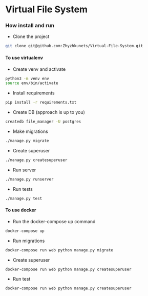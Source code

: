 # Virtual File System

### How install and run

- Clone the project
```bash
git clone git@github.com:Zhyzhkunets/Virtual-File-System.git
```

#### To use virtualenv

- Create venv and activate 
```bash
python3 -m venv env
source env/bin/activate 
```

- Install requirements
```bash
pip install -r requirements.txt
```

- Create DB (approach is up to you)
```bash
createdb file_manager -U postgres
```

- Make migrations
```bash
./manage.py migrate
```

- Create superuser
```bash
./manage.py createsuperuser 
```

- Run server 
```bash
./manage.py runserver
```

- Run tests 
```bash
./manage.py test 
```

#### To use docker

- Run the docker-compose up command 
```bash
docker-compose up
```

- Run migrations
```bash
docker-compose run web python manage.py migrate
```

- Create superuser
```bash
docker-compose run web python manage.py createsuperuser
```

- Run test
```bash
docker-compose run web python manage.py createsuperuser
```